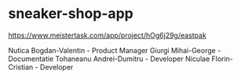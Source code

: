 # sneaker-shop-app

https://www.meistertask.com/app/project/hOg6j29g/eastpak

Nutica Bogdan-Valentin - Product Manager
Giurgi Mihai-George - Documentatie
Tohaneanu Andrei-Dumitru - Developer
Niculae Florin-Cristian - Developer 
